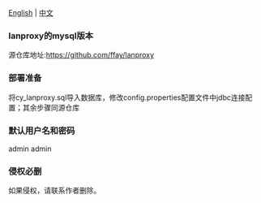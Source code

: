 [English](README_en.md) | [中文](README.md)
### lanproxy的mysql版本

源仓库地址:https://github.com/ffay/lanproxy

### 部署准备
将cy_lanproxy.sql导入数据库，修改config.properties配置文件中jdbc连接配置；其余步骤同源仓库

### 默认用户名和密码
admin admin

### 侵权必删
如果侵权，请联系作者删除。

